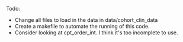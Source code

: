 Todo:

- Change all files to load in the data in data/cohort_clin_data
- Create a makefile to automate the running of this code.
- Consider looking at cpt_order_int.  I think it's too incomplete to use.